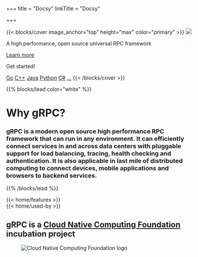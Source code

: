 +++
title = "Docsy"
linkTitle = "Docsy"

+++

{{< blocks/cover image_anchor="top" height="max" color="primary" >}}
<img class="homepage__logo" src="/img/logos/grpc-logo.png" />

<p class="mb-3 display-2">
	A high performance, open source universal RPC framework
</p>
<a
	class="mx-auto mb-5 btn btn-lg btn-primary font-weight-bold"
	href="/docs/what-is-grpc/introduction"
>
Learn more
</a>
<p class="mb-3 display-2 font-weight-normal">Get started!</p>
<div class="inline-block align-middle">
<a class="btn btn-lg btn-primary mb-2" href="/docs/languages/go/quickstart/">Go</a>
<a class="btn btn-lg btn-primary mb-2" href="/docs/languages/cpp/quickstart/">C++</a>
<a class="btn btn-lg btn-primary mb-2" href="/docs/languages/java/quickstart/">Java</a>
<a class="btn btn-lg btn-primary mb-2" href="/docs/languages/python/quickstart/">Python</a>
<a class="btn btn-lg btn-primary mb-2" href="/docs/languages/csharp/quickstart/">C#</a>
<a class="btn btn-lg btn-primary mb-2" href="/docs/languages/">…</a>
{{< /blocks/cover >}}

<div class="constrained-width">

{{% blocks/lead color="white" %}}

<h1 class="mb-3 display-1 text-primary">
	Why gRPC?
</h1>
<h3 class="font-weight-light">
	gRPC is a modern open source high performance RPC framework that can
	run in any environment. It can efficiently connect services in and
	across data centers with pluggable support for load balancing,
	tracing, health checking and authentication. It is also applicable
	in last mile of distributed computing to connect devices, mobile
	applications and browsers to backend services.
</h3>

{{% /blocks/lead %}}

<section class="homepage-features">
{{< home/features >}}
</section>

<section class="homepage-used-by">
{{< home/used-by >}}
</section>

<section class="homepage-cncf">
<h2 class="mb-5 display-2 text-center">
	gRPC is a <a href="https://cncf.io">Cloud Native Computing Foundation</a> incubation project
</h2>
<figure class="homepage-cncf__logo">
	<img class="w-100" src="/img/logos/cncf-horizontal-color.png" alt="Cloud Native Computing Foundation logo" />
</figure>
</section>

</div>
